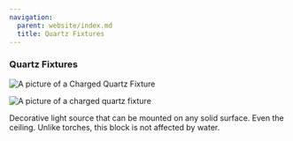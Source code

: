 ```yaml
---
navigation:
  parent: website/index.md
  title: Quartz Fixtures
---
```


### Quartz Fixtures

![A picture of a Charged Quartz Fixture](../../assets/large/charged_quartz_fixture3.png)

![A picture of a charged quartz fixture](../../assets/large/charged_quartz_fixture1.png)

Decorative light source that can be mounted on any solid surface. Even the ceiling. Unlike torches, this block is not
affected by water.

<RecipeFor id="quartz_fixture" />
